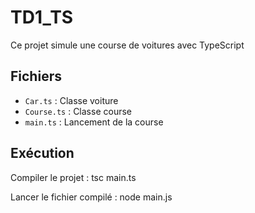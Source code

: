 ﻿# TD1_TS
Ce projet simule une course de voitures avec TypeScript

## Fichiers
- `Car.ts` : Classe voiture
- `Course.ts` : Classe course
- `main.ts` : Lancement de la course

## Exécution

Compiler le projet :  tsc main.ts

Lancer le fichier compilé :  node main.js
